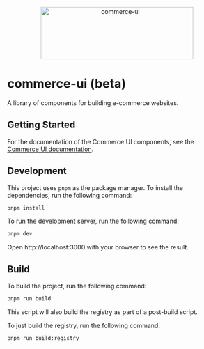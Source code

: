 <p align="center">
  <a href="https://ui.stackzero.co" target="_blank">
    <picture>
      <source srcset="https://raw.githubusercontent.com/stackzero-labs/ui/7bbd9e82ee6cde50eabf8f90cca27317deadb7f2/public/logo.svg">
      <img alt="commerce-ui" src="https://raw.githubusercontent.com/stackzero-labs/ui/7bbd9e82ee6cde50eabf8f90cca27317deadb7f2/public/logo.svg" width="350" height="120" style="max-width: 100%;">
    </picture>
  </a>
</p>

# commerce-ui (beta)

A library of components for building e-commerce websites.

## Getting Started

For the documentation of the Commerce UI components, see the [Commerce UI documentation](https://ui.stackzero.co).

## Development

This project uses `pnpm` as the package manager. To install the dependencies, run the following command:

```bash
pnpm install
```

To run the development server, run the following command:

```bash
pnpm dev
```

Open http://localhost:3000 with your browser to see the result.

## Build

To build the project, run the following command:

```bash
pnpm run build
```

This script will also build the registry as part of a post-build script.

To just build the registry, run the following command:

```bash
pnpm run build:registry
```
